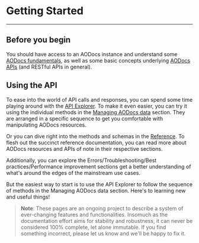 # Getting Started
---

## Before you begin

You should have access to an AODocs instance and understand some  [AODocs fundamentals](/docs/aodocs-staging.altirnao.com/1/c/Fundamentals/Basics%20of%20AODocs), as well as some basic concepts underlying [AODocs APIs](/docs/aodocs-staging.altirnao.com/1/c/Basics%20of%20AODocs%20APIs) (and RESTful APIs in general).

## Using the API

To ease into the world of API calls and responses, you can spend some time playing around with the [API Explorer](/docs/aodocs-staging.altirnao.com/1/routes/document/v1/%7BdocumentId%7D/get).  To make it even easier, you can try it using the individual methods in the [Managing AODocs data](/docs/aodocs-staging.altirnao.com/1/c/Fundamentals/Overview) section.  They are arranged in a specific sequence to get you comfortable with manipulating AODocs resources.

Or you can dive right into the methods and schemas in the [Reference](/docs/aodocs-staging.altirnao.com/1/overview).  To flesh out the succinct reference documentation, you can read more about AODocs resources and APIs of note in their respective sections.

Additionally, you can explore the Errors/Troubleshooting/Best practices/Performance improvement sections get a better understanding of what's around the edges of the mainstream use cases.

But the easiest way to start is to use the API Explorer to follow the sequence of methods in the Managing AODocs data section.  Here's to learning new and useful things!


> **Note**: These pages are an ongoing project to describe a system of ever-changing features and functionalities.  Insomuch as the documentation effort aims for stability and robustness, it can never be considered 100% complete, let alone immutable.  If you find something incorrect, please let us know and we'll be happy to fix it.
